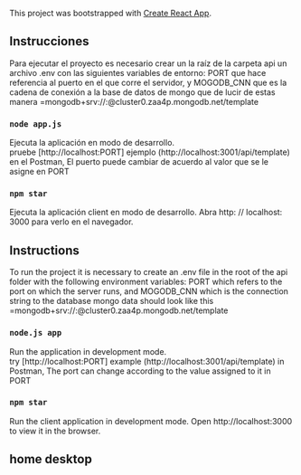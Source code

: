 This project was bootstrapped with [Create React App](https://github.com/facebook/create-react-app).

## Instrucciones 

Para ejecutar el proyecto es necesario crear un la raíz de la carpeta api un archivo .env con las siguientes variables de entorno: PORT 	que hace referencia al puerto en el que corre el servidor,  y MOGODB_CNN  que es  la cadena de conexión a la base de datos de mongo que de lucir de estas manera  =mongodb+srv://<Usuario>:<Clave>@cluster0.zaa4p.mongodb.net/template
### `node app.js`

Ejecuta la aplicación en modo de desarrollo.<br />
 pruebe [http://localhost:PORT] ejemplo (http://localhost:3001/api/template) en el Postman, El puerto puede cambiar de acuerdo al valor que se le asigne en PORT


### `npm star`

Ejecuta la aplicación client en modo de desarrollo.
Abra http: // localhost: 3000 para verlo en el navegador.
  
  ## Instructions

To run the project it is necessary to create an .env file in the root of the api folder with the following environment variables: PORT which refers to the port on which the server runs, and MOGODB_CNN which is the connection string to the database mongo data should look like this =mongodb+srv://<User>:<Password>@cluster0.zaa4p.mongodb.net/template
### `node.js app`

Run the application in development mode.<br />
 try [http://localhost:PORT] example (http://localhost:3001/api/template) in Postman, The port can change according to the value assigned to it in PORT


### `npm star`

Run the client application in development mode.
Open http://localhost:3000 to view it in the browser.
  
  ## home desktop 
